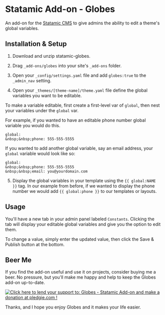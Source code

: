 Statamic Add-on - Globes
========================

An add-on for the [Statamic CMS](http://statamic.com/) to give admins the ability to edit a theme's global variables.  

Installation & Setup
------------

1. Download and unzip statamic-globes.

2. Drag `_add-ons/globes` into your site's `_add-ons` folder.

3. Open your `_config/settings.yaml` file and add `globes:true` to the `_admin_nav` setting.

4. Open your `_themes/[theme-name]/theme.yaml` file define the global variables you want to be editable. 

 To make a variable editable, first create a first-level var of `global`, then nest your variables under the `global` var.

 For example, if you wanted to have an editable phone number global variable you would do this.
  
    global:  
    &nbsp;&nbsp;phone: 555-555-5555  
      
 If you wanted to add another global variable, say an email address, your `global` variable would look like so:
 
    global:  
    &nbsp;&nbsp;phone: 555-555-5555  
    &nbsp;&nbsp;email: you@yourdomain.com  

5. Display the global variables in your template using the `{{ global:NAME }}` tag. In our example from before, if we wanted to display the phone number we would add `{{ global:phone }}` to our templates or layouts.

Usage
-----

You'll have a new tab in your admin panel labeled `Constants`. Clicking the tab will display your editable global variables and give you the option to edit them. 

To change a value, simply enter the updated value, then click the Save & Publish button at the bottom. 

Beer Me
-------

If you find the add-on useful and use it on projects, consider buying me a beer. No pressure, but you'll make me happy and help to keep the Globes add-on up-to-date.

<a href='https://pledgie.com/campaigns/26995'><img alt='Click here to lend your support to: Globes - Statamic Add-on and make a donation at pledgie.com !' src='https://pledgie.com/campaigns/26995.png?skin_name=chrome' border='0' ></a>

Thanks, and I hope you enjoy Globes and it makes your life easier. 